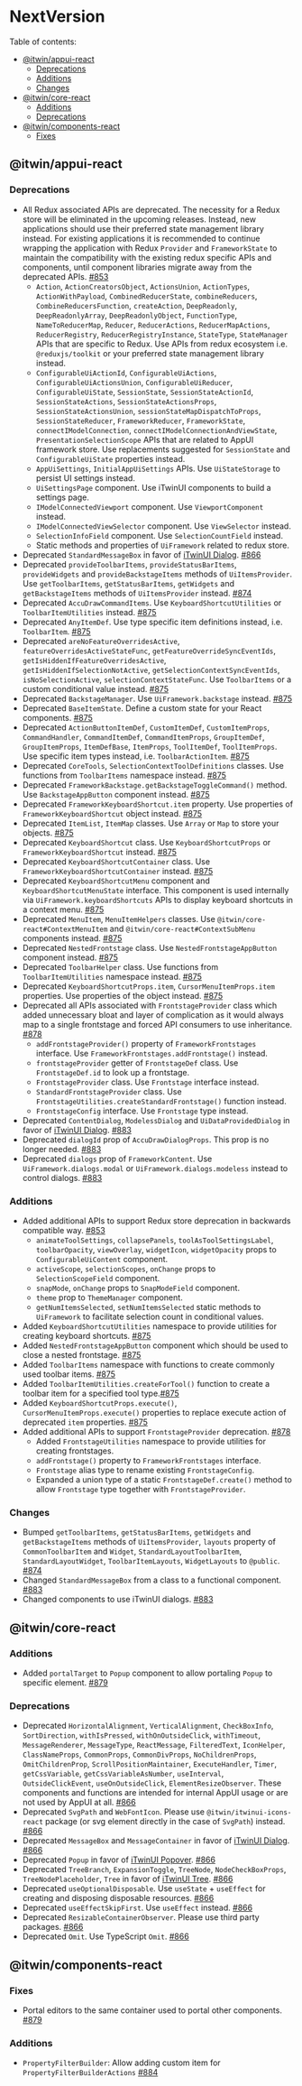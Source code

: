 # NextVersion <!-- omit from toc -->

Table of contents:

- [@itwin/appui-react](#itwinappui-react)
  - [Deprecations](#deprecations)
  - [Additions](#additions)
  - [Changes](#changes)
- [@itwin/core-react](#itwincore-react)
  - [Additions](#additions-1)
  - [Deprecations](#deprecations-1)
- [@itwin/components-react](#itwincomponents-react)
  - [Fixes](#fixes)

## @itwin/appui-react

### Deprecations

- All Redux associated APIs are deprecated. The necessity for a Redux store will be eliminated in the upcoming releases. Instead, new applications should use their preferred state management library instead. For existing applications it is recommended to continue wrapping the application with Redux `Provider` and `FrameworkState` to maintain the compatibility with the existing redux specific APIs and components, until component libraries migrate away from the deprecated APIs. [#853](https://github.com/iTwin/appui/pull/853)
  - `Action`, `ActionCreatorsObject`, `ActionsUnion`, `ActionTypes`, `ActionWithPayload`, `CombinedReducerState`, `combineReducers`, `CombineReducersFunction`, `createAction`, `DeepReadonly`, `DeepReadonlyArray`, `DeepReadonlyObject`, `FunctionType`, `NameToReducerMap`, `Reducer`, `ReducerActions`, `ReducerMapActions`, `ReducerRegistry`, `ReducerRegistryInstance`, `StateType`, `StateManager` APIs that are specific to Redux. Use APIs from redux ecosystem i.e. `@reduxjs/toolkit` or your preferred state management library instead.
  - `ConfigurableUiActionId`, `ConfigurableUiActions`, `ConfigurableUiActionsUnion`, `ConfigurableUiReducer`, `ConfigurableUiState`, `SessionState`, `SessionStateActionId`, `SessionStateActions`, `SessionStateActionsProps`, `SessionStateActionsUnion`, `sessionStateMapDispatchToProps`, `SessionStateReducer`, `FrameworkReducer`, `FrameworkState`, `connectIModelConnection`, `connectIModelConnectionAndViewState`, `PresentationSelectionScope` APIs that are related to AppUI framework store. Use replacements suggested for `SessionState` and `ConfigurableUiState` properties instead.
  - `AppUiSettings`, `InitialAppUiSettings` APIs. Use `UiStateStorage` to persist UI settings instead.
  - `UiSettingsPage` component. Use iTwinUI components to build a settings page.
  - `IModelConnectedViewport` component. Use `ViewportComponent` instead.
  - `IModelConnectedViewSelector` component. Use `ViewSelector` instead.
  - `SelectionInfoField` component. Use `SelectionCountField` instead.
  - Static methods and properties of `UiFramework` related to redux store.
- Deprecated `StandardMessageBox` in favor of [iTwinUI Dialog](https://itwinui.bentley.com/docs/dialog). [#866](https://github.com/iTwin/appui/pull/866)
- Deprecated `provideToolbarItems`, `provideStatusBarItems`, `provideWidgets` and `provideBackstageItems` methods of `UiItemsProvider`. Use `getToolbarItems`, `getStatusBarItems`, `getWidgets` and `getBackstageItems` methods of `UiItemsProvider` instead. [#874](https://github.com/iTwin/appui/pull/874)
- Deprecated `AccuDrawCommandItems`. Use `KeyboardShortcutUtilities` or `ToolbarItemUtilities` instead. [#875](https://github.com/iTwin/appui/pull/875)
- Deprecated `AnyItemDef`. Use type specific item definitions instead, i.e. `ToolbarItem`. [#875](https://github.com/iTwin/appui/pull/875)
- Deprecated `areNoFeatureOverridesActive`, `featureOverridesActiveStateFunc`, `getFeatureOverrideSyncEventIds`, `getIsHiddenIfFeatureOverridesActive`, `getIsHiddenIfSelectionNotActive`, `getSelectionContextSyncEventIds`, `isNoSelectionActive`, `selectionContextStateFunc`. Use `ToolbarItems` or a custom conditional value instead. [#875](https://github.com/iTwin/appui/pull/875)
- Deprecated `BackstageManager`. Use `UiFramework.backstage` instead. [#875](https://github.com/iTwin/appui/pull/875)
- Deprecated `BaseItemState`. Define a custom state for your React components. [#875](https://github.com/iTwin/appui/pull/875)
- Deprecated `ActionButtonItemDef`, `CustomItemDef`, `CustomItemProps`, `CommandHandler`, `CommandItemDef`, `CommandItemProps`, `GroupItemDef`, `GroupItemProps`, `ItemDefBase`, `ItemProps`, `ToolItemDef`, `ToolItemProps`. Use specific item types instead, i.e. `ToolbarActionItem`. [#875](https://github.com/iTwin/appui/pull/875)
- Deprecated `CoreTools`, `SelectionContextToolDefinitions` classes. Use functions from `ToolbarItems` namespace instead. [#875](https://github.com/iTwin/appui/pull/875)
- Deprecated `FrameworkBackstage.getBackstageToggleCommand()` method. Use `BackstageAppButton` component instead. [#875](https://github.com/iTwin/appui/pull/875)
- Deprecated `FrameworkKeyboardShortcut.item` property. Use properties of `FrameworkKeyboardShortcut` object instead. [#875](https://github.com/iTwin/appui/pull/875)
- Deprecated `ItemList`, `ItemMap` classes. Use `Array` or `Map` to store your objects. [#875](https://github.com/iTwin/appui/pull/875)
- Deprecated `KeyboardShortcut` class. Use `KeyboardShortcutProps` or `FrameworkKeyboardShortcut` instead. [#875](https://github.com/iTwin/appui/pull/875)
- Deprecated `KeyboardShortcutContainer` class. Use `FrameworkKeyboardShortcutContainer` instead. [#875](https://github.com/iTwin/appui/pull/875)
- Deprecated `KeyboardShortcutMenu` component and `KeyboardShortcutMenuState` interface. This component is used internally via `UiFramework.keyboardShortcuts` APIs to display keyboard shortcuts in a context menu. [#875](https://github.com/iTwin/appui/pull/875)
- Deprecated `MenuItem`, `MenuItemHelpers` classes. Use `@itwin/core-react#ContextMenuItem` and `@itwin/core-react#ContextSubMenu` components instead. [#875](https://github.com/iTwin/appui/pull/875)
- Deprecated `NestedFrontstage` class. Use `NestedFrontstageAppButton` component instead. [#875](https://github.com/iTwin/appui/pull/875)
- Deprecated `ToolbarHelper` class. Use functions from `ToolbarItemUtilities` namespace instead. [#875](https://github.com/iTwin/appui/pull/875)
- Deprecated `KeyboardShortcutProps.item`, `CursorMenuItemProps.item` properties. Use properties of the object instead. [#875](https://github.com/iTwin/appui/pull/875)
- Deprecated all APIs associated with `FrontstageProvider` class which added unnecessary bloat and layer of complication as it would always map to a single frontstage and forced API consumers to use inheritance. [#878](https://github.com/iTwin/appui/pull/878)
  - `addFrontstageProvider()` property of `FrameworkFrontstages` interface. Use `FrameworkFrontstages.addFrontstage()` instead.
  - `frontstageProvider` getter of `FrontstageDef` class. Use `FrontstageDef.id` to look up a frontstage.
  - `FrontstageProvider` class. Use `Frontstage` interface instead.
  - `StandardFrontstageProvider` class. Use `FrontstageUtilities.createStandardFrontstage()` function instead.
  - `FrontstageConfig` interface. Use `Frontstage` type instead.
- Deprecated `ContentDialog`, `ModelessDialog` and `UiDataProvidedDialog` in favor of [iTwinUI Dialog](https://itwinui.bentley.com/docs/dialog). [#883](https://github.com/iTwin/appui/pull/883)
- Deprecated `dialogId` prop of `AccuDrawDialogProps`. This prop is no longer needed. [#883](https://github.com/iTwin/appui/pull/883)
- Deprecated `dialogs` prop of `FrameworkContent`. Use `UiFramework.dialogs.modal` or `UiFramework.dialogs.modeless` instead to control dialogs. [#883](https://github.com/iTwin/appui/pull/883)

### Additions

- Added additional APIs to support Redux store deprecation in backwards compatible way. [#853](https://github.com/iTwin/appui/pull/853)
  - `animateToolSettings`, `collapsePanels`, `toolAsToolSettingsLabel`, `toolbarOpacity`, `viewOverlay`, `widgetIcon`, `widgetOpacity` props to `ConfigurableUiContent` component.
  - `activeScope`, `selectionScopes`, `onChange` props to `SelectionScopeField` component.
  - `snapMode`, `onChange` props to `SnapModeField` component.
  - `theme` prop to `ThemeManager` component.
  - `getNumItemsSelected`, `setNumItemsSelected` static methods to `UiFramework` to facilitate selection count in conditional values.
- Added `KeyboardShortcutUtilities` namespace to provide utilities for creating keyboard shortcuts. [#875](https://github.com/iTwin/appui/pull/875)
- Added `NestedFrontstageAppButton` component which should be used to close a nested frontstage. [#875](https://github.com/iTwin/appui/pull/875)
- Added `ToolbarItems` namespace with functions to create commonly used toolbar items. [#875](https://github.com/iTwin/appui/pull/875)
- Added `ToolbarItemUtilities.createForTool()` function to create a toolbar item for a specified tool type.[#875](https://github.com/iTwin/appui/pull/875)
- Added `KeyboardShortcutProps.execute()`, `CursorMenuItemProps.execute()` properties to replace execute action of deprecated `item` properties. [#875](https://github.com/iTwin/appui/pull/875)
- Added additional APIs to support `FrontstageProvider` deprecation. [#878](https://github.com/iTwin/appui/pull/878)
  - Added `FrontstageUtilities` namespace to provide utilities for creating frontstages.
  - `addFrontstage()` property to `FrameworkFrontstages` interface.
  - `Frontstage` alias type to rename existing `FrontstageConfig`.
  - Expanded a union type of a static `FrontstageDef.create()` method to allow `Frontstage` type together with `FrontstageProvider`.

### Changes

- Bumped `getToolbarItems`, `getStatusBarItems`, `getWidgets` and `getBackstageItems` methods of `UiItemsProvider`, `layouts` property of `CommonToolbarItem` and `Widget`, `StandardLayoutToolbarItem`, `StandardLayoutWidget`, `ToolbarItemLayouts`, `WidgetLayouts` to `@public`. [#874](https://github.com/iTwin/appui/pull/874)
- Changed `StandardMessageBox` from a class to a functional component. [#883](https://github.com/iTwin/appui/pull/883)
- Changed components to use iTwinUI dialogs. [#883](https://github.com/iTwin/appui/pull/883)

## @itwin/core-react

### Additions

- Added `portalTarget` to `Popup` component to allow portaling `Popup` to specific element. [#879](https://github.com/iTwin/appui/pull/879)

### Deprecations

- Deprecated `HorizontalAlignment`, `VerticalAlignment`, `CheckBoxInfo`, `SortDirection`, `withIsPressed`, `withOnOutsideClick`, `withTimeout`, `MessageRenderer`, `MessageType`, `ReactMessage`, `FilteredText`, `IconHelper`, `ClassNameProps`, `CommonProps`, `CommonDivProps`, `NoChildrenProps`, `OmitChildrenProp`, `ScrollPositionMaintainer`, `ExecuteHandler`, `Timer`, `getCssVariable`, `getCssVariableAsNumber`, `useInterval`, `OutsideClickEvent`, `useOnOutsideClick`, `ElementResizeObserver`. These components and functions are intended for internal AppUI usage or are not used by AppUI at all. [#866](https://github.com/iTwin/appui/pull/866)
- Deprecated `SvgPath` and `WebFontIcon`. Please use `@itwin/itwinui-icons-react` package (or svg element directly in the case of `SvgPath`) instead. [#866](https://github.com/iTwin/appui/pull/866)
- Deprecated `MessageBox` and `MessageContainer` in favor of [iTwinUI Dialog](https://itwinui.bentley.com/docs/dialog). [#866](https://github.com/iTwin/appui/pull/866)
- Deprecated `Popup` in favor of [iTwinUI Popover](https://itwinui.bentley.com/docs/popover). [#866](https://github.com/iTwin/appui/pull/866)
- Deprecated `TreeBranch`, `ExpansionToggle`, `TreeNode`, `NodeCheckBoxProps`, `TreeNodePlaceholder`, `Tree` in favor of [iTwinUI Tree](https://itwinui.bentley.com/docs/tree). [#866](https://github.com/iTwin/appui/pull/866)
- Deprecated `useOptionalDisposable`. Use `useState` + `useEffect` for creating and disposing disposable resources. [#866](https://github.com/iTwin/appui/pull/866)
- Deprecated `useEffectSkipFirst`. Use `useEffect` instead. [#866](https://github.com/iTwin/appui/pull/866)
- Deprecated `ResizableContainerObserver`. Please use third party packages. [#866](https://github.com/iTwin/appui/pull/866)
- Deprecated `Omit`. Use TypeScript `Omit`. [#866](https://github.com/iTwin/appui/pull/866)

## @itwin/components-react

### Fixes

- Portal editors to the same container used to portal other components. [#879](https://github.com/iTwin/appui/pull/879)

### Additions

- `PropertyFilterBuilder`: Allow adding custom item for `PropertyFilterBuilderActions` [#884](https://github.com/iTwin/appui/pull/884)
